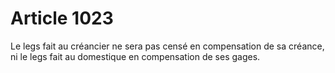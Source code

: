 # Article 1023

Le legs fait au créancier ne sera pas censé en compensation de sa créance, ni le legs fait au domestique en compensation de ses gages.
